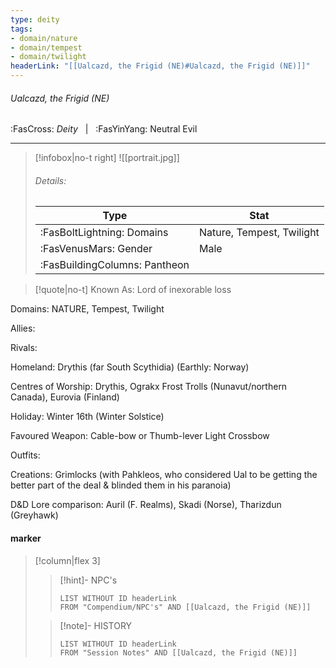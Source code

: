 ```yaml
---
type: deity
tags:
- domain/nature
- domain/tempest
- domain/twilight
headerLink: "[[Ualcazd, the Frigid (NE)#Ualcazd, the Frigid (NE)]]"
---
```


###### Ualcazd, the Frigid (NE)
<span class="sub2">:FasCross: *Deity* &nbsp; | &nbsp; :FasYinYang: Neutral Evil</span>
___

> [!infobox|no-t right]
> ![[portrait.jpg]]
> ###### Details:
> | Type | Stat |
> | ---- | ---- |
> | :FasBoltLightning: Domains | Nature, Tempest, Twilight |
> | :FasVenusMars: Gender | Male |
> | :FasBuildingColumns: Pantheon |  |

> [!quote|no-t]
>Known As: Lord of inexorable loss 

Domains: NATURE, Tempest, Twilight

Allies: 

Rivals: 

Homeland: Drythis (far South Scythidia) (Earthly: Norway)

Centres of Worship: Drythis, Ograkx Frost Trolls (Nunavut/northern Canada), Eurovia (Finland)

Holiday: Winter 16th (Winter Solstice)

Favoured Weapon: Cable-bow or Thumb-lever Light Crossbow

Outfits: 

Creations: Grimlocks (with Pahkleos, who considered Ual to be getting the better part of the deal & blinded them in his paranoia)

D&D Lore comparison: Auril (F. Realms), Skadi (Norse), Tharizdun (Greyhawk)

#### marker
> [!column|flex 3]
>> [!hint]-  NPC's
>>```dataview
>>LIST WITHOUT ID headerLink
>>FROM "Compendium/NPC's" AND [[Ualcazd, the Frigid (NE)]] 
>
>>[!note]- HISTORY
>>```dataview
>>LIST WITHOUT ID headerLink
>>FROM "Session Notes" AND [[Ualcazd, the Frigid (NE)]]